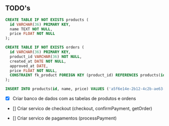 ## TODO's

```sql
CREATE TABLE IF NOT EXISTS products (
  id VARCHAR(36) PRIMARY KEY,
  name TEXT NOT NULL,
  price FLOAT NOT NULL
);

CREATE TABLE IF NOT EXISTS orders (
  id VARCHAR(36) PRIMARY KEY,
  product_id VARCHAR(36) NOT NULL,
  created_at DATE NOT NULL,
  approved_at DATE,
  price FLOAT NOT NULL,
  CONSTRAINT fk_product FOREIGN KEY (product_id) REFERENCES products(id)
);

INSERT INTO products(id, name, price) VALUES ('a5f6e14e-2b12-4c2b-ae63-f85fbe05f141', 'produto-01', 134.50)
```

- [x] Criar banco de dados com as tabelas de produtos e ordens

- [] Criar servico de checkout (checkout, confirmPayment, getOrder)

- [] Criar servico de pagamentos (processPayment)
